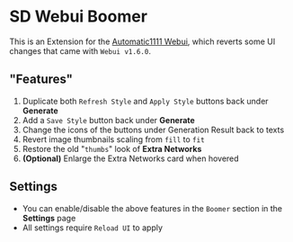 ﻿# SD Webui Boomer
This is an Extension for the [Automatic1111 Webui](https://github.com/AUTOMATIC1111/stable-diffusion-webui), which reverts some UI changes that came with `Webui v1.6.0`.

## "Features"
1. Duplicate both `Refresh Style` and `Apply Style` buttons back under **Generate**
2. Add a `Save Style` button back under **Generate**
3. Change the icons of the buttons under Generation Result back to texts
4. Revert image thumbnails scaling from `fill` to `fit`
5. Restore the old "`thumbs`" look of **Extra Networks**
6. **(Optional)** Enlarge the Extra Networks card when hovered

## Settings
- You can enable/disable the above features in the `Boomer` section in the **Settings** page
- All settings require `Reload UI` to apply
